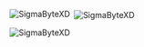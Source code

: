 
<p><img align="left" src="https://github-readme-stats.vercel.app/api/top-langs?username=SigmaByteXD&show_icons=true&locale=en&layout=compact" alt="SigmaByteXD" /></p>

<p>&nbsp;<img align="center" src="https://github-readme-stats.vercel.app/api?username=SigmaByteXD&show_icons=true&locale=en" alt="SigmaByteXD" /></p>

<p><img align="center" src="https://github-readme-streak-stats.herokuapp.com/?user=SigmaByteXD&" alt="SigmaByteXD" /></p>
